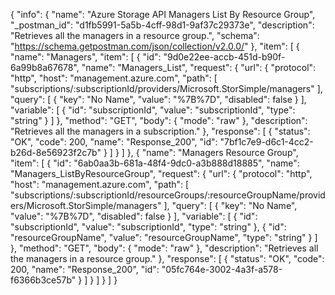 {
  "info": {
    "name": "Azure Storage API Managers List By Resource Group",
    "_postman_id": "d1fb5991-5a5b-4cff-98d1-9af37c29373e",
    "description": "Retrieves all the managers in a resource group.",
    "schema": "https://schema.getpostman.com/json/collection/v2.0.0/"
  },
  "item": [
    {
      "name": "Managers",
      "item": [
        {
          "id": "9d0e22ee-accb-451d-b90f-6a99b8a67678",
          "name": "Managers_List",
          "request": {
            "url": {
              "protocol": "http",
              "host": "management.azure.com",
              "path": [
                "subscriptions/:subscriptionId/providers/Microsoft.StorSimple/managers"
              ],
              "query": [
                {
                  "key": "No Name",
                  "value": "%7B%7D",
                  "disabled": false
                }
              ],
              "variable": [
                {
                  "id": "subscriptionId",
                  "value": "subscriptionId",
                  "type": "string"
                }
              ]
            },
            "method": "GET",
            "body": {
              "mode": "raw"
            },
            "description": "Retrieves all the managers in a subscription."
          },
          "response": [
            {
              "status": "OK",
              "code": 200,
              "name": "Response_200",
              "id": "7bf1c7e9-d6c1-4cc2-b26d-8e56923f2c7b"
            }
          ]
        }
      ]
    },
    {
      "name": "Managers Resource Group",
      "item": [
        {
          "id": "6ab0aa3b-681a-48f4-9dc0-a3b888d18885",
          "name": "Managers_ListByResourceGroup",
          "request": {
            "url": {
              "protocol": "http",
              "host": "management.azure.com",
              "path": [
                "subscriptions/:subscriptionId/resourceGroups/:resourceGroupName/providers/Microsoft.StorSimple/managers"
              ],
              "query": [
                {
                  "key": "No Name",
                  "value": "%7B%7D",
                  "disabled": false
                }
              ],
              "variable": [
                {
                  "id": "subscriptionId",
                  "value": "subscriptionId",
                  "type": "string"
                },
                {
                  "id": "resourceGroupName",
                  "value": "resourceGroupName",
                  "type": "string"
                }
              ]
            },
            "method": "GET",
            "body": {
              "mode": "raw"
            },
            "description": "Retrieves all the managers in a resource group."
          },
          "response": [
            {
              "status": "OK",
              "code": 200,
              "name": "Response_200",
              "id": "05fc764e-3002-4a3f-a578-f6366b3ce57b"
            }
          ]
        }
      ]
    }
  ]
}